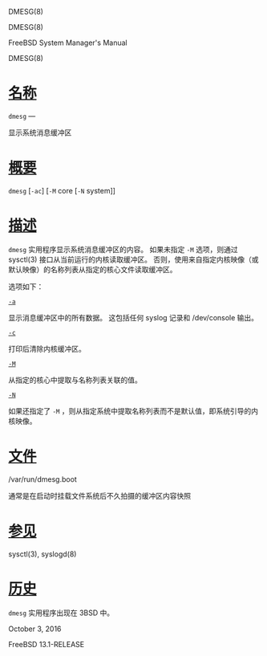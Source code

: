   DMESG(8)  

DMESG(8)

FreeBSD System Manager's Manual

DMESG(8)

[名称](#__u540D___u79F0_)
=======================

`dmesg` —

显示系统消息缓冲区

[概要](#__u6982___u8981_)
=======================

`dmesg` \[`-ac`\] \[`-M` core \[`-N` system\]\]

[描述](#__u63CF___u8FF0_)
=======================

`dmesg` 实用程序显示系统消息缓冲区的内容。 如果未指定 `-M` 选项，则通过 sysctl(3) 接口从当前运行的内核读取缓冲区。 否则，使用来自指定内核映像（或默认映像）的名称列表从指定的核心文件读取缓冲区。

选项如下：

[`-a`](#a)

显示消息缓冲区中的所有数据。 这包括任何 syslog 记录和 /dev/console 输出。

[`-c`](#c)

打印后清除内核缓冲区。

[`-M`](#M)

从指定的核心中提取与名称列表关联的值。

[`-N`](#N)

如果还指定了 `-M` ，则从指定系统中提取名称列表而不是默认值，即系统引导的内核映像。

[文件](#__u6587___u4EF6_)
=======================

/var/run/dmesg.boot

通常是在启动时挂载文件系统后不久拍摄的缓冲区内容快照

[参见](#__u53C2___u89C1_)
=======================

sysctl(3), syslogd(8)

[历史](#__u5386___u53F2_)
=======================

`dmesg` 实用程序出现在 3BSD 中。

October 3, 2016

FreeBSD 13.1-RELEASE